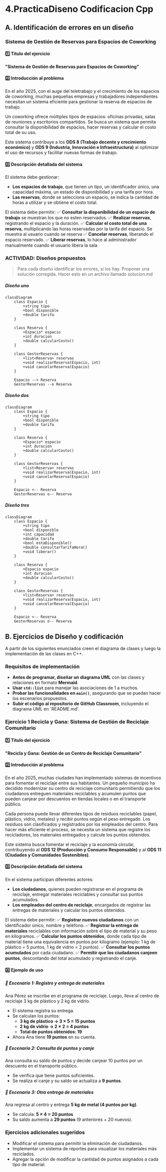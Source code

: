 # 4.PracticaDiseno Codificacion Cpp

## A. Identificación de errores en un diseño
### Sistema de Gestión de Reservas para Espacios de Coworking

#### 1️⃣ Título del ejercicio
**"Sistema de Gestión de Reservas para Espacios de Coworking"**

#### 2️⃣ Introducción al problema
En el año 2025, con el auge del teletrabajo y el crecimiento de los espacios de coworking, muchas pequeñas empresas y trabajadores independientes necesitan un sistema eficiente para gestionar la reserva de espacios de trabajo.

Un coworking ofrece múltiples tipos de espacios: oficinas privadas, salas de reuniones y escritorios compartidos. Se busca un sistema que permita consultar la disponibilidad de espacios, hacer reservas y calcular el costo total de su uso.

Este sistema contribuye a los **ODS 8 (Trabajo decente y crecimiento económico)** y **ODS 9 (Industria, Innovación e Infraestructura)** al optimizar el uso de recursos y facilitar nuevas formas de trabajo.

#### 3️⃣ Descripción detallada del sistema

El sistema debe gestionar:

- **Los espacios de trabajo**, que tienen un tipo, un identificador único, una capacidad máxima, un estado de disponibilidad y una tarifa por hora.
- **Las reservas**, donde se selecciona un espacio, se indica la cantidad de horas a utilizar y se obtiene el costo total.

El sistema debe permitir:
✅ **Consultar la disponibilidad de un espacio de trabajo** se muestran los que no esten reservados.
✅ **Realizar reservas**, registrando el espacio y la duración.
✅ **Calcular el costo total de una reserva**, multiplicando las horas reservadas por la tarifa del espacio. Se muestra al usuario cuando se reserva
✅ **Cancelar reservas**, liberando el espacio reservado.
✅ **Liberar reservas**, lo hace al administrador manualmente cuando el usuario libera la sala

### ACTIVIDAD: Diseños propuestos
> Para cada diseño identificar los errores, si los hay. Proponer una solución corregida. Hacer esto en un archivo llamado solucion.md

##### Diseño uno
```mermaid
classDiagram
    class Espacio {
        +string tipo
        +bool disponible
        +double tarifa
    }

    class Reserva {
        +Espacio* espacio
        +int duracion
        +double calcularCosto()
    }

    class GestorReservas {
        +list<Reserva> reservas
        +void realizarReserva(Espacio, int)
        +void cancelarReserva(Espacio)
    }

    Espacio --> Reserva
    GestorReservas --o Reserva
```

##### Diseño dos
```mermaid
classDiagram
    class Espacio {
        +string tipo
        +bool disponible
        +double tarifa
    }

    class Reserva {
        +Espacio* espacio
        +int duracion
        +double calcularCosto()
    }

    class GestorReservas {
        +list<Reserva> reservas
        +void realizarReserva(Espacio, int)
        +void cancelarReserva(Espacio)
    }

    Espacio <-- Reserva
    GestorReservas o-- Reserva

```
##### Diseño tres
```mermaid
classDiagram
    class Espacio {
        +string tipo
        +bool disponible
        +int capacidad
        +double tarifa
        +bool estaDisponible()
        +double consultarTarifaHora()
        +void liberar()
    }

    class Reserva {
        +Espacio espacio
        +int duracion
        +double calcularCosto()
    }

    class GestorReservas {
        +list<Reserva> reservas
        +void realizarReserva(Espacio, int)
        +void cancelarReserva(Espacio)
    }

    Espacio <-- Reserva
    GestorReservas o-- Reserva
```
## B. Ejercicios de Diseño y codificación
A partir de los siguientes enunciados creen el diagrama de clases y luego la implementación de las clases en C++. 

### Requisitos de implementación

- **Antes de programar, diseñar un diagrama UML** con las clases y relaciones en formato **Mermaid**.
- **Usar `std::list`** para manejar las asociaciones de 1 a muchos.
- **Probar las funcionalidades en `main()`**, asegurando que se puedan hacer los escenarios propuestos.
- **Subir el código al repositorio de GitHub Classroom**, incluyendo el diagrama UML en `README.md'. 

### Ejercicio 1 Recicla y Gana: Sistema de Gestión de Reciclaje Comunitario

#### 1️⃣ Título del ejercicio
**"Recicla y Gana: Gestión de un Centro de Reciclaje Comunitario"**

#### 2️⃣ Introducción al problema
En el año 2025, muchas ciudades han implementado sistemas de incentivos para fomentar el reciclaje entre sus habitantes. Un pequeño municipio ha decidido modernizar su centro de reciclaje comunitario permitiendo que los ciudadanos entreguen materiales reciclables y acumulen puntos que pueden canjear por descuentos en tiendas locales o en el transporte público.

Cada persona puede llevar diferentes tipos de residuos reciclables (papel, plástico, vidrio, metales) y recibir puntos según el peso entregado. Los residuos son clasificados y registrados por los empleados del centro. Para hacer más eficiente el proceso, se necesita un sistema que registre los recicladores, los materiales entregados y calcule los puntos obtenidos.

Este sistema busca fomentar el reciclaje y la economía circular, contribuyendo al **ODS 12 (Producción y Consumo Responsable)** y al **ODS 11 (Ciudades y Comunidades Sostenibles)**.

#### 3️⃣ Descripción detallada del sistema

En el sistema participan diferentes actores:

- **Los ciudadanos**, quienes pueden registrarse en el programa de reciclaje, entregar materiales reciclables y consultar sus puntos acumulados.
- **Los empleados del centro de reciclaje**, encargados de registrar las entregas de materiales y calcular los puntos obtenidos.

El sistema debe permitir:
✅ **Registrar nuevos ciudadanos** con un identificador único, nombre y teléfono.
✅ **Registrar la entrega de materiales** reciclables con información sobre el tipo de material y su peso en kilogramos.
✅ **Calcular los puntos obtenidos**, donde cada tipo de material tiene una equivalencia en puntos por kilogramo (ejemplo: 1 kg de plástico = 5 puntos, 1 kg de vidrio = 2 puntos).
✅ **Consultar los puntos acumulados** por cada ciudadano.
✅ **Permitir que los ciudadanos canjeen puntos**, descontando del total acumulado y registrando el canje.

#### 4️⃣ Ejemplo de uso

##### 📌 Escenario 1: Registro y entrega de materiales
Ana Pérez se inscribe en el programa de reciclaje. Luego, lleva al centro de reciclaje 3 kg de plástico y 2 kg de vidrio.
- El sistema registra su entrega.
- Se calculan los puntos:
  - **3 kg de plástico → 3 × 5 = 15 puntos**
  - **2 kg de vidrio → 2 × 2 = 4 puntos**
  - **Total de puntos obtenidos: 19**
- Ahora Ana tiene **19 puntos** en su cuenta.

##### 📌 Escenario 2: Consulta de puntos y canje
Ana consulta su saldo de puntos y decide canjear 10 puntos por un descuento en el transporte público.
- Se verifica que tiene puntos suficientes.
- Se realiza el canje y su saldo se actualiza a **9 puntos**.

##### 📌 Escenario 3: Otra entrega de materiales
Ana regresa al centro y entrega **5 kg de metal (4 puntos por kg)**.
- Se calcula: **5 × 4 = 20 puntos**
- Su saldo aumenta a **29 puntos** (9 anteriores + 20 nuevos).


### Ejercicios adicionales sugeridos
* Modificar el sistema para permitir la eliminación de ciudadanos.
* Implementar un sistema de reportes para visualizar los materiales más reciclados.
* Agregar la opción de modificar la cantidad de puntos asignados a cada tipo de material.




